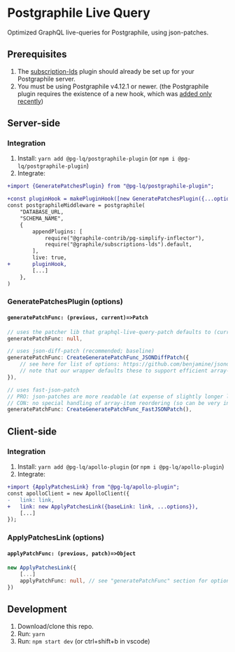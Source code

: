 # Postgraphile Live Query

Optimized GraphQL live-queries for Postgraphile, using json-patches.

## Prerequisites

1) The [subscription-lds](https://github.com/graphile/graphile-engine/tree/v4/packages/subscriptions-lds#installation) plugin should already be set up for your Postgraphile server.
2) You must be using Postgraphile v4.12.1 or newer. (the Postgraphile plugin requires the existence of a new hook, which was [added only recently](https://github.com/graphile/postgraphile/pull/1483))

## Server-side

### Integration

1) Install: `yarn add @pg-lq/postgraphile-plugin` (or `npm i @pg-lq/postgraphile-plugin`)
2) Integrate:
```diff
+import {GeneratePatchesPlugin} from "@pg-lq/postgraphile-plugin";

+const pluginHook = makePluginHook([new GeneratePatchesPlugin({...options})]);
const postgraphileMiddleware = postgraphile(
	"DATABASE_URL,
	"SCHEMA_NAME",
	{
		appendPlugins: [
			require("@graphile-contrib/pg-simplify-inflector"),
			require("@graphile/subscriptions-lds").default,
		],
		live: true,
+		pluginHook,
		[...]
	},
)
```

### GeneratePatchesPlugin (options)

#### `generatePatchFunc: (previous, current)=>Patch`

```ts
// uses the patcher lib that graphql-live-query-patch defaults to (currently fast-json-patch)
generatePatchFunc: null,

// uses json-diff-patch (recommended; baseline)
generatePatchFunc: CreateGeneratePatchFunc_JSONDiffPatch({
	// see here for list of options: https://github.com/benjamine/jsondiffpatch#options
	// note that our wrapper defaults these to support efficient array-item reordering
}),

// uses fast-json-patch
// PRO: json-patches are more readable (at expense of slightly longer length)
// CON: no special handling of array-item reordering (so can be very inefficient for that)
generatePatchFunc: CreateGeneratePatchFunc_FastJSONPatch(),
```

## Client-side

### Integration

1) Install: `yarn add @pg-lq/apollo-plugin` (or `npm i @pg-lq/apollo-plugin`)
2) Integrate:
```diff
+import {ApplyPatchesLink} from "@pg-lq/apollo-plugin";
const apolloClient = new ApolloClient({
-	link: link,
+	link: new ApplyPatchesLink({baseLink: link, ...options}),
	[...]
});
```

### ApplyPatchesLink (options)

#### `applyPatchFunc: (previous, patch)=>Object`

```ts
new ApplyPatchesLink({
	[...]
	applyPatchFunc: null, // see "generatePatchFunc" section for options, and their tradeoffs
})
```

## Development

1) Download/clone this repo.
2) Run: `yarn`
3) Run: `npm start dev` (or ctrl+shift+b in vscode)